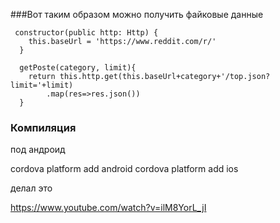 ###Вот таким образом можно получить файковые данные 
     
     constructor(public http: Http) {
        this.baseUrl = 'https://www.reddit.com/r/'
      }
    
      getPoste(category, limit){
        return this.http.get(this.baseUrl+category+'/top.json?limit='+limit)
            .map(res=>res.json())
      }

### Компиляция

под андроид

cordova platform add android
cordova platform add ios

делал это 

https://www.youtube.com/watch?v=ilM8YorL_jI